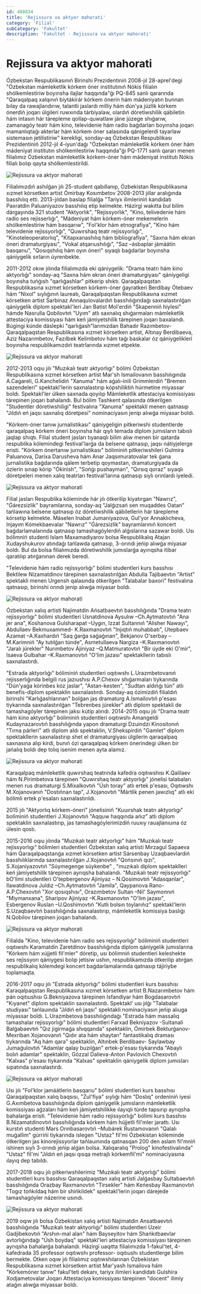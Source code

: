 ```yaml
---
id: 488834
title: 'Rejissura va aktyor mahorati'
category: 'Filial'
subCategory: 'Fakultet'
description: 'Fakultet - Rejissura va aktyor mahorati'
---
```


# Rejissura va aktyor mahorati

Ózbekstan Respublikasınıń Birinshi Prezidentiniń 2008-jıl 28-aprel'degi "Ózbekstan mámleketlik kórkem óner institutınıń Nókis filialın shólkemlestiriw boyınsha ilajlar haqqında"ǵı PQ-845 sanlı qararında "Qaraqalpaq xalqınıń biytákirár kórkem ónerin hám mádeniyatın bunnan bılay da rawajlandırıw, talantlı jaslardı milliy hám dún'ya júzlik kórkem ónerdiń joqarı úlgileri ruwxında tárbiyalaw, olardıń dóretiwshilik qábiletin hám intasın hár tárepleme qollap-quwatlaw jáne júzege shıǵarıw, zamanagóy teatr hám kino, televidenie hám radio baǵdarları boyınsha joqarı mamanlıqtaǵı akterlar hám kórkem óner salasında qánigelerdi tayarlaw sistemasın jetilistiriw" kerekligi, sonday-aq Ózbekstan Respublikası Prezidentiniń 2012-jıl 4-iyun'daǵı "Ózbekstan mámleketlik kórkem óner hám mádeniyat institutın shólkemlestiriw haqqında"ǵı PQ-1771 sanlı qararı menen filialımız Ózbekstan mámleketlik kórkem-óner hám mádeniyat institutı Nókis filialı bolıp qayta shólkemlestirildi.

![Rejissura va aktyor mahorati](/page/488834/1-1.png)

Filialımızdıń ashılǵan jılı 25-student qabıllanıp, Ózbekistan Respublikasına xızmet kórsetken artist Ómirbay Kosımbetov 2008-2013 jıllar aralıǵında basshılıq etti. 2013-jıldan baslap filialǵa "Tariyx ilimleriniń kandidatı Paxratdin Paluaniyazov basshılıq etip kelmekte. Házirgi wakıtta bul bilim dárgayında 321 student "Aktyorlık", "Rejissyorlık", "Kino, telivedenie hám radio ses rejisserlıǵı", "Mádeniyat hám kórkem-óner mekemelerin shólkemlestiriw hám basqarıw", "Fol'klor hám etnografiya", "Kino hám televidenie rejissyorlıǵı", "Quwırshaq teatr rejissyorlıǵı", "Kinoteleoperatorlıq", "Kitapxanashılıq hám bibliografiya", "Saxna hám ekran óneri dramaturgiyası", "Vokal atqarıushılıǵı", "Saz –ásbaplar jámáátin basqarıu", "Qosıqshılıq hám oyın óneri" sıyaqlı baǵdarlar boyınsha qániygelik sırların úyrenbekte.

2011-2012 okıw jılında filialımızda eki qániygelik: "Drama teatrı hám kino aktyorlıǵı" sonday-aq "Saxna hám ekran óneri dramaturgiyası" qániygeligi boyınsha tuńǵısh "qarlıǵashlar" pitkerip shıktı. Qaraqalpaqstan Respublikasına xızmet kórsetken kórkem-óner ǵayratkeri Berdibay Ótebaev hám "Nixol" sıylıǵınıń laureatı, Qaraqalpaqstan Respublikasına xızmet kórsetken artist Sarbinaz Annaqulovalardıń basshılıǵındaǵı saxnalastırılǵan qániygelik diplom spektakl'leri Jan Batist Mol'erdiń "Skapenniń hiylesi" hámde Nasrulla Qobilovtıń "Uyım" atlı saxnalıq shıǵarmaları mámleketlik attestaciya komissiyası hám keń jámiyetshilik tárepinen joqarı baxalandı. Búgingi kúnde dáslepki "qarlıǵash"larımızdan Bahadır Razımbetov- Qaraqalpaqstan Respublikasına xızmet kórsetken artist, Altınay Berdibaeva, Aziz Nazarımbetov, Fazılbek Kelimbetov hám taǵı baskalar óz qániygelikleri boyınsha respublikamızdıń teatrlarında xızmet etpekte.

![Rejissura va aktyor mahorati](/page/488834/2-1.png)

2012-2013 oqıu jılı "Muzıkalı teatr aktyorlıgı" bólimi Ózbekstan Respublikasına xızmet kórsetken artist Mar'sh Ismailovanın basshılıgında A.Cagareli, G.Kanchelidiń "Xanuma" hám aǵalı-inili Grimmlerdiń "Bremen sazendeleri" spektakl'lerin saxnalastırıp kópshiliktiń húrmetine miyassar boldı. Spektakl'ler úlken saxnada qoyılıp Mámleketlik attestaciya komissiyası tárepinen joqarı bahalandı. Bul bólim Tashkent qalasında ótkerilgen "Studentler dóretiwshiligi" festivalına "Xanuma" spektakli menen qatnasıp "Jıldıń eń jaqsı saxnalıq dóretpesi" nominaciyasın jenip alıwǵa miyasar boldı.

"Kórkem-óner tanıw jurnalistikası" qániygeligin pitkeriwshi studentlerde qaraqalpaq kórkem óneri boyınsha hár qıylı temada diplom jumısların tabıslı jaqlap shıqtı. Filial student jasları tıyanaqlı bilim alıw menen bir qatarda respublika kólemindegi festival'larǵa da belsene qatnasıp, jaqsı nátiyjelerge eristi. "Kórkem ónertanıw jurnalistikası" bóliminiń pitkeriwshileri Gulmira Paluanova, Darixa Darusheva hám Anar Jaqsımuratovalar tek ǵana jurnalistika baǵdarında qálem terbetip qoymastan, dramaturgiyada da ózlerin sınap kórip "Ókinish", "Sońǵı pushayman", "Qırsıq qoraz" sıyaqlı dóretpeleri menen xalıq teatrları festival'larına qatnasıp sıylı orınlardı iyeledi.

![Rejissura va aktyor mahorati](/page/488834/3-1.png)

Filial jasları Respublika kóleminde hár jılı ótkerilip kiyatırgan "Nawrız", "Ǵárezsizlik" bayramlarına, sonday-aq "Jalǵızsań sen muqaddes Oatan" tańlawına belsene qatnasıp óz dóretiwshilik qábiletlerin hár tárepleme kórsetip kelmekte. Máselen Inabat Jumaniyazova, Gul'yor Annaklıcheva, Injayım Kómekbaevalar "Nawrız" "Ǵárezsizlik" bayramlarınıń koncert baǵdarlamalarında qatnasıp tamashagóylerdiń alǵıslarına sazawar boldı. Usı bólimniń studenti Islam Maxamadiyarov bolsa Respublikalıq Atajan Xudayshukurov atındaǵı tańlawda qatnasıp, 3-orındı jeńip alıwǵa miyasar boldı. Bul da bolsa filialımızda dóretiwshilik jumıslarǵa ayırıqsha itibar qaratılıp atırǵanınan derek beredi.

"Televidenie hám radio rejissyorlıǵı" bólimi studentleri kurs basshısı Bektilew Nizamatdinov tárepinen saxnalastırılǵan Abdulla Tajibaevtın "Artist" spektakli menen Urgensh qalasında ótkerilgen "Talabalar baxori" festivalına qatnasıp, birinshi orındı jenip alıwǵa miyasar boldı.

![Rejissura va aktyor mahorati](/page/488834/4-1.png)

Ózbekstan xalıq artisti Najimatdin Ańsatbaevtıń basshılıǵında "Drama teatrı rejissyorlıgı" bólimi studentleri Usnatdinova Aysulıw –Ch.Aytmatovtıń "Ana jer ana", Koshanova Gulsharapat –Uygın, Izzat Sultannıń "Alisher Nawayı", Abdullaev Bekmuxammed- K.Raxmanovtıń "Injıqtıń muhabbatı", Utepbaev Azamat –A.Kaxhardıń "Saq ǵarǵa saǵaǵınan", Bekjanov O'serbay –M.Karimniń "Ay tutılǵan túnde", Asmetullaeva Nargiza –K.Raxmanovtıń "Jaralı júrekler" Nurımbetov Ájiniyaz –Q.Matmuratovtıń "Bir úyde eki O'mir", Isaeva Gulbahar –K.Raxmanovtıń "O'lim jazası" spektakllerin tabıslı saxnalastırdı.

"Estrada aktyorlıǵı" bóliminiń studentleri oqıtıwshı L.Urazmbetovanıń rejisserlıǵında belgili rus jazıushısı A.P.Chexov shıǵarmaları tiykarında "Dún'yaǵa kórinbes kóz jaslar", "Astan-kesten", "Sudtan aldıńǵı tún" atlı benefis-diplom spektaklin saxnalastırdı. Sonday-aq ózimizdiń filialdıń birinshi "Karlıǵashlarınan" bolǵan jas dramaturg A.Ismailovtıń p'esası tiykarında saxnalastırılǵan "Tebrenbes júrekler" atlı diplom spektakli de tamashagóyler tárepinen jaksı kútip alındı. 2014-2015 oqıu jılı "Drama teatr hám kino aktyorlıǵı" bóliminiń studentleri oqıtıwshı Amangeldi Kudaynazarovtıń basshılıǵında yapon dramaturgi Dzuindzi Kinositonıń "Tırna párleri" atlı diplom aldı spektaklin, V.Shekspirdiń "Gamlet" diplom spektakllerin saxnalastırıp shet el dramaturgiyası úlgilerin qaraqalpaq saxnasına alıp kirdi, bunıń ózi qaraqalpaq kórkem ónerindegi úlken bir jańalıq boldı dep tolıq isenim menen ayta alamız.

![Rejissura va aktyor mahorati](/page/488834/5-1.png)

Karaqalpaq mámleketlik quwırshaq teatrında kafedra oqıtıwshısı K.Qalilaev hám N.Pirimbetova tárepinen "Quwırshaq teatr aktyorlıǵı" jónelisi talabaları menen rus dramaturgi S.Mixalkovtıń "Úsh toray" atlı ertek p'esası, Oqıtıwshı M.Xojanovanıń "Dostıńnan tap", J.Xojanovtıń "Mártlik penen jawızlıq" atlı eki bólimli ertek p'esaları saxnalastırıldı.

2015 jılı "Aktyorlıq kórkem-óneri" jónelisiniń "Kuuırshak teatrı aktyorlıgı" boliminiń studentleri J.Xojanovtıń "Aqquw haqqında ańız" atlı diplom spektaklin saxnalastırıp, jas tamashagóylerimizdiń ruuxıy rauajlanıuına óz úlesin qostı.

2015-2016 oqıu jılında "Muzıkalı teatr aktyorlıgı" hám "Muzıkalı teatr rejissyorlıgı" bólimleri studentleri Ózbekstan xalıq artisti Mırzagul Sapaeva hám Qaraqalpaqstanǵa xızmet kórsetken artist Sársenbay Uzaqbaevlardıń basshılıklarında saxnalastırılǵan J.Xojanovtıń "Qońsınıń qızı", S.Xojaniyazovtıń "Súymegenge súykenbe" , "muzıkalı diplom spektaklleri keń jámiyetshilik tárepinen ayrıqsha bahalandı. "Muzıkalı teatr rejissyorlıǵı" bO'limi studentleri O'tepbergenov Ajiniyaz – N.Qosimovtıń "Adasqanlar", Ilawatdinova Juldız –Ch.Aytmatovtıń "Jamila", Qaypanova Rano- A.P.Chexovtıń "Xor qosıqshısı", Orazımbetov Sultan –Nil' Saymonnıń "Miymanxana", Sharipov Ajiniyaz –K.Raxmanovtın "O'lim jazası", Esbergenov Ruslan –U.Qoshimovtıń "Kutlı bolsın toylarıńız" spektakl'lerin S.Uzaqbaevtıń basshılıǵında saxnalastırıp, mámleketlik komissiya baslıǵı N.Qobilov tárepinen joqarı bahalandı.

![Rejissura va aktyor mahorati](/page/488834/6-1.png)

Filialda "Kino, televidenie hám radio ses rejissyorlıǵı" bóliminiń studentleri oqıtıwshı Karamatdin Zaretdinov basshılıǵında diplom qániygelik jumıslarına "Kórkem hám xújjetli fil'mler" dóretip, usı bólimniń studentleri keleshekte ses rejissyorı qániygesi bolıp jetisiw ushın, respublikamızda ótkerilip atırǵan respublikalıq kólemdegi koncert baǵdarlamalarında qatnasıp tájiriybe toplamaqta.

2016-2017 oqıu jılı "Estrada aktyorlıǵı" bólimi studentleri kurs basshısı Karaqalpaqstan Respublikasına xızmet kórsetken artist B.Nazarımbetov hám pán oqıtıushısı G.Bekniyazova tárepinen Isfandiyar hám Bogdasarovtıń "Kıyanet" diplom spektaklin saxnalastırdı. Spektakl' usı jılǵı "Talabalar studiyası" tańlauında "Jıldıń eń jaqsı" spektakli nominaciyasın jeńip alıuga miyassar boldı. L.Urazmbetova basshılıǵındaǵı "Estrada hám massalıq tamashalar rejissyorlıǵı" bólimi studentleri Farxad Bekniyazov -Sultanali Balǵabaevtıń "Qız jigirmaǵa shıqqanda" spektaklin, Ómirbek Bekturǵanov-Mexriban Xojanovanıń "Qıdır ata hám shaytan" fantastikalıq draması tiykarında "Aq hám qara" spektaklin, Altınbek Berdibaev- Saylawbay Jumaǵulovtıń "Adamlar qalay buzılǵan" ertek-p'esası tiykarında "Abaylı bolıń adamlar" spektaklin, Gózzal Dalieva-Anton Pavlovich Chexovtıń "Kalxas" p'esası tiykarında "Kalxas" spektaklin qániygelik diplom jumısları sıpatında saxnalastırdı.

![Rejissura va aktyor mahorati](/page/488834/7-1.png)

Usı jılı "Fol'klor jamáátlerin basqarıu" bólimi studentleri kurs basshısı Qaraqalpaqstan xalıq baqsısı, "Zul'fiya" sıylıǵı hám "Doslıq" ordeniniń iyesi G.Axımbetova basshılıǵında diplom qániygelik jumısların mámleketlik komissiyası aǵzaları hám keń jámiyetshilikke ılayıqlı túrde tapsırıp ayrıqsha bahalarǵa eristi. "Televidenie hám radio rejissyorlıǵı" bólimi kurs basshısı B.Nizamatdinovtıń basshılıǵında kórkem hám hújjetli fil'mler jarattı. Usı kurstıń studenti Mars Orınbasarovtıń –Mubárek Rustamovanıń "Qalalı muǵallim" gúrrińi tiykarında islegen "Ustaz" fil'mi Ózbekistan kóleminde ótkerilgen jas kinorejissyorlar tańlauınında qatnasqan 200 den aslam fil'mniń ishinen sıylı 3-orındı jeńip alǵan bolsa. Xalıqaralıq "Prolog" kinofestivalında" "Ustaz" fil'mi "Jıldıń eń jaqsı qısqa metrajlı kórkemfil'mi" nominaciyasına ılayıq dep tabıldı.

2017-2018 oqıu jılı pitkeriwshilerimiz "Muzıkalı teatr aktyorlıǵı" bólimi studentleri kurs basshısı Qaraqalpaqstan xalıq artisti Jalǵasbay Sultabaevtıń basshılıǵında Orazbay Raxmanovtıń "Tirsekler" hám Keńesbay Raxmanovtıń "Togız tońkıldaq hám bir shińkildek" spektakl'lerin joqarı dárejede tamashagóyler názerine usındı.

![Rejissura va aktyor mahorati](/page/488834/8-1.png)

2019 oqıw jılı bolsa Ózbekistan xalıq artisti Najimatdin Ansatbaevtıń basshılıǵında "Muzıkalı teatr aktyorlıǵı" bólimi studentleri Uzeir Gadjibekovtıń "Arshın-mal alan" hám Bayseyitov hám Shańkıtbaevlar avtorlıǵındaǵı "Úsh boydaq" spektakl'leri attestaciya komissiyası tárepinen ayrıqsha bahalarǵa bahalandı. Házirgi uaqıtta filialımızda 1-fakul'tet, 4-kafedrada 35 professor oqıtıwshı professor- oqıtıushı studentlerge bilim bermekte. Ótken oqıw jılı filialımız oqıtıwshılarınan Ózbekistan Respublikasına xızmet kórsetken artist Mar'yash Ismailova hám "Kórkemóner tanıw" fakul'teti dekanı, tariyx ilimleri kandidatı Gulshira Xodjametovalar Joqarı Attestaciya komissiyası tárepinen "docent" ilimiy ataǵın alıwǵa miyassar boldı.
